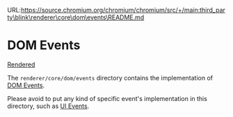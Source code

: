 URL:https://source.chromium.org/chromium/chromium/src/+/main:third_party\blink\renderer\core\dom\events\README.md
# DOM Events

[Rendered](https://chromium.googlesource.com/chromium/src/+/main/third_party/blink/renderer/core/dom/events/README.md)

The `renderer/core/dom/events` directory contains the implementation of [DOM Events].

[DOM Events]: https://dom.spec.whatwg.org/#events

Please avoid to put any kind of specific event's implementation in this directory, such as [UI Events].

[UI Events]: https://w3c.github.io/uievents/
